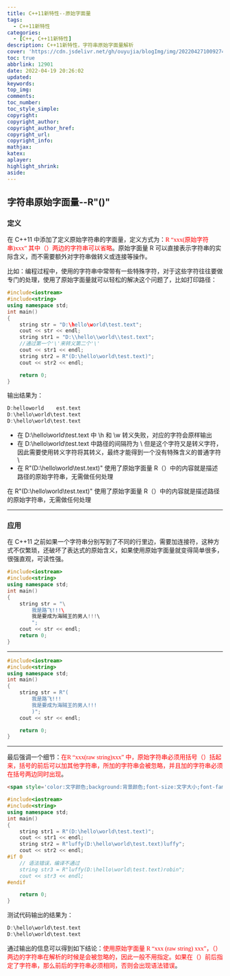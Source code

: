 ```yaml
---
title: C++11新特性--原始字面量
tags:
  - C++11新特性
categories: 
  - [C++, C++11新特性]
description: C++11新特性，字符串原始字面量解析
cover: 'https://cdn.jsdelivr.net/gh/ouyujia/blogImg/img/202204271009274.jpg'
toc: true
abbrlink: 12901
date: 2022-04-19 20:26:02
updated:
keywords:
top_img:
comments:
toc_number:
toc_style_simple:
copyright:
copyright_author:
copyright_author_href:
copyright_url:
copyright_info:
mathjax:
katex:
aplayer:
highlight_shrink:
aside:
---
```


## 字符串原始字面量--R"()"

### 定义

在 C++11 中添加了定义原始字符串的字面量，定义方式为：<span style='color:red;background:背景颜色;font-size:文字大小;font-family:字体;'>R “xxx(原始字符串)xxx” 其中（）两边的字符串可以省略</span>。原始字面量 R 可以直接表示字符串的实际含义，而不需要额外对字符串做转义或连接等操作。

比如：编程过程中，使用的字符串中常带有一些特殊字符，对于这些字符往往要做专门的处理，使用了原始字面量就可以轻松的解决这个问题了，比如打印路径：

```c++
#include<iostream>
#include<string>
using namespace std;
int main()
{
    string str = "D:\hello\world\test.text";
    cout << str << endl;
    string str1 = "D:\\hello\\world\\test.text";
    //通过第一个'\'来转义第二个'\'
    cout << str1 << endl;
    string str2 = R"(D:\hello\world\test.text)";
    cout << str2 << endl;

    return 0;
}
```



输出结果为：

``` C++
D:helloworld    est.text
D:\hello\world\test.text
D:\hello\world\test.text
```

+ 在 D:\hello\world\test.text 中 \h 和 \w 转义失败，对应的字符会原样输出
+ 在 D:\\hello\\world\\test.text 中路径的间隔符为 \ 但是这个字符又是转义字符，因此需要使用转义字符将其转义，最终才能得到一个没有特殊含义的普通字符 \
+ 在 R"(D:\hello\world\test.text)" 使用了原始字面量 R（）中的内容就是描述路径的原始字符串，无需做任何处理

在 R"(D:\hello\world\test.text)" 使用了原始字面量 R（）中的内容就是描述路径的原始字符串，无需做任何处理

---

### 应用

在 C++11 之前如果一个字符串分别写到了不同的行里边，需要加连接符，这种方式不仅繁琐，还破坏了表达式的原始含义，如果使用原始字面量就变得简单很多，很强直观，可读性强。

```C++
#include<iostream>
#include<string>
using namespace std;
int main()
{
    string str = "\
		我是路飞!!!\ 
        我是要成为海贼王的男人!!!\
        ";
    cout << str << endl;
    return 0;
}
```





---

```C++
#include<iostream>
#include<string>
using namespace std;
int main()
{
    string str = R"(
        我是路飞!!!
        我是要成为海贼王的男人!!!
        )";
    cout << str << endl;

    return 0;
}
```

---

最后强调一个细节：<span style='color:red;background:背景颜色;font-size:文字大小;font-family:字体;'>在R “xxx(raw string)xxx” 中，原始字符串必须用括号（）括起来，括号的前后可以加其他字符串，所加的字符串会被忽略，并且加的字符串必须在括号两边同时出现</span>。

```markdown
<span style='color:文字颜色;background:背景颜色;font-size:文字大小;font-family:字体;'>文字</span>
```



```C++
#include<iostream>
#include<string>
using namespace std;
int main()
{
    string str1 = R"(D:\hello\world\test.text)";
    cout << str1 << endl;
    string str2 = R"luffy(D:\hello\world\test.text)luffy";
    cout << str2 << endl;
#if 0
    // 语法错误，编译不通过
    string str3 = R"luffy(D:\hello\world\test.text)robin";	
    cout << str3 << endl;
#endif

    return 0;
}
```



测试代码输出的结果为：

```C++
D:\hello\world\test.text
D:\hello\world\test.text
```

通过输出的信息可以得到如下结论：<span style='color:red;background:背景颜色;font-size:文字大小;font-family:字体;'>使用原始字面量 R “xxx (raw string) xxx”，（）两边的字符串在解析的时候是会被忽略的，因此一般不用指定。如果在（）前后指定了字符串，那么前后的字符串必须相同，否则会出现语法错误</span>。



